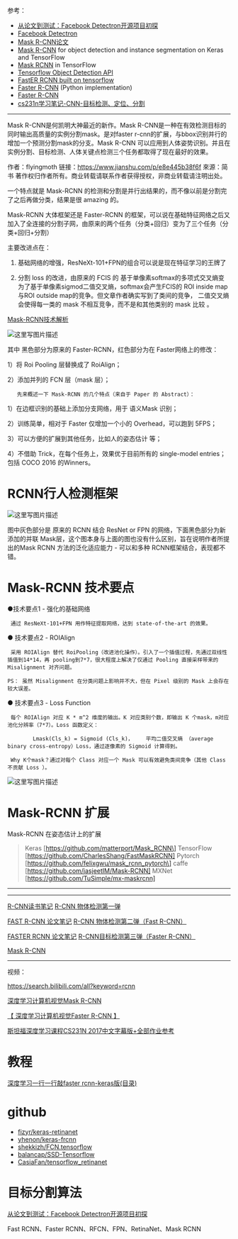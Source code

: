 参考：

- [从论文到测试：Facebook Detectron开源项目初探](https://www.jiqizhixin.com/articles/2018-01-23-7)
- [Facebook Detectron](https://github.com/facebookresearch/Detectron)
- [Mask R-CNN论文](https://arxiv.org/abs/1703.06870)
- [Mask R-CNN](https://github.com/matterport/Mask_RCNN) for object detection and instance segmentation on Keras and TensorFlow
- [Mask RCNN](https://github.com/CharlesShang/FastMaskRCNN) in TensorFlow
- [Tensorflow Object Detection API](https://github.com/tensorflow/models/tree/master/research/object_detection)
- [FastER RCNN built on tensorflow](https://github.com/CharlesShang/TFFRCNN)
- [Faster R-CNN](https://github.com/rbgirshick/py-faster-rcnn) (Python implementation)
- [Faster R-CNN](https://github.com/ShaoqingRen/faster_rcnn)
- [cs231n学习笔记-CNN-目标检测、定位、分割](https://www.jianshu.com/p/cef69c6651a9?utm_campaign=maleskine&utm_content=note&utm_medium=seo_notes&utm_source=recommendation)


----------
Mask R-CNN是何凯明大神最近的新作。Mask R-CNN是一种在有效检测目标的同时输出高质量的实例分割mask。是对faster r-cnn的扩展，与bbox识别并行的增加一个预测分割mask的分支。Mask R-CNN 可以应用到人体姿势识别。并且在实例分割、目标检测、人体关键点检测三个任务都取得了现在最好的效果。

作者：flyingmoth
链接：https://www.jianshu.com/p/e8e445b38f6f
來源：简书
著作权归作者所有。商业转载请联系作者获得授权，非商业转载请注明出处。

一个特点就是 Mask-RCNN 的检测和分割是并行出结果的，而不像以前是分割完了之后再做分类，结果是很 amazing 的。

Mask-RCNN 大体框架还是 Faster-RCNN 的框架，可以说在基础特征网络之后又加入了全连接的分割子网，由原来的两个任务（分类+回归）变为了三个任务（分类+回归+分割）

主要改进点在：

1. 基础网络的增强，ResNeXt-101+FPN的组合可以说是现在特征学习的王牌了

2. 分割 loss 的改进，由原来的 FCIS 的 基于单像素softmax的多项式交叉熵变为了基于单像素sigmod二值交叉熵，softmax会产生FCIS的 ROI inside map与ROI outside map的竞争。但文章作者确实写到了类间的竞争， 二值交叉熵会使得每一类的 mask 不相互竞争，而不是和其他类别的 mask 比较 。


[Mask-RCNN技术解析](http://blog.csdn.net/linolzhang/article/details/71774168)

![这里写图片描述](http://img.blog.csdn.net/20170614225558493)

其中 黑色部分为原来的 Faster-RCNN，红色部分为在 Faster网络上的修改：

1）将 Roi Pooling 层替换成了 RoiAlign；

2）添加并列的 FCN 层（mask 层）；

       先来概述一下 Mask-RCNN 的几个特点（来自于 Paper 的 Abstract）：

1）在边框识别的基础上添加分支网络，用于 语义Mask 识别；

2）训练简单，相对于 Faster 仅增加一个小的 Overhead，可以跑到 5FPS；

3）可以方便的扩展到其他任务，比如人的姿态估计 等；

4）不借助 Trick，在每个任务上，效果优于目前所有的 single-model entries；
	包括 COCO 2016 的Winners。

# RCNN行人检测框架

![这里写图片描述](http://img.blog.csdn.net/20170614225604196)

  图中灰色部分是 原来的 RCNN 结合 ResNet or FPN 的网络，下面黑色部分为新添加的并联 Mask层，这个图本身与上面的图也没有什么区别，旨在说明作者所提出的Mask RCNN 方法的泛化适应能力 - 可以和多种 RCNN框架结合，表现都不错。

# Mask-RCNN 技术要点

●技术要点1 - 强化的基础网络

     通过 ResNeXt-101+FPN 用作特征提取网络，达到 state-of-the-art 的效果。

● 技术要点2 - ROIAlign

     采用 ROIAlign 替代 RoiPooling（改进池化操作）。引入了一个插值过程，先通过双线性插值到14*14，再 pooling到7*7，很大程度上解决了仅通过 Pooling 直接采样带来的 Misalignment 对齐问题。
   
    PS： 虽然 Misalignment 在分类问题上影响并不大，但在 Pixel 级别的 Mask 上会存在较大误差。

● 技术要点3 - Loss Function

     每个 ROIAlign 对应 K * m^2 维度的输出。K 对应类别个数，即输出 K 个mask，m对应 池化分辨率（7*7）。Loss 函数定义：

            Lmask(Cls_k) = Sigmoid (Cls_k)，    平均二值交叉熵 （average binary cross-entropy）Loss，通过逐像素的 Sigmoid 计算得到。

     Why K个mask？通过对每个 Class 对应一个 Mask 可以有效避免类间竞争（其他 Class 不贡献 Loss ）。

![这里写图片描述](http://img.blog.csdn.net/20170614225609072)

# Mask-RCNN 扩展
Mask-RCNN 在姿态估计上的扩展



>Keras [https://github.com/matterport/Mask_RCNN\]
>TensorFlow [https://github.com/CharlesShang/FastMaskRCNN]
>Pytorch [https://github.com/felixgwu/mask_rcnn_pytorch\]
>caffe [https://github.com/jasjeetIM/Mask-RCNN]
>MXNet [https://github.com/TuSimple/mx-maskrcnn]


-------
-------

[R-CNN读书笔记](https://www.jianshu.com/p/9bcbf6d98238)
[R-CNN 物体检测第一弹](https://www.jianshu.com/p/52e6e184b786)

[FAST R-CNN 论文笔记](https://www.jianshu.com/p/7b5486aafac0)
[R-CNN 物体检测第二弹（Fast R-CNN）](https://www.jianshu.com/p/7c35ba55ad61)

[FASTER RCNN 论文笔记](https://www.jianshu.com/p/a684160e99c2)
[R-CNN目标检测第三弹（Faster R-CNN）](https://www.jianshu.com/p/8f78a9350117)

[Mask R-CNN](https://www.jianshu.com/p/e8e445b38f6f)


----------


视频：

https://search.bilibili.com/all?keyword=rcnn

[深度学习计算机视觉Mask R-CNN](https://www.bilibili.com/video/av15949583/?from=search&seid=13375581300820582393)

[【 深度学习计算机视觉Faster R-CNN 】](https://www.bilibili.com/video/av15949356/?from=search&seid=13375581300820582393)

[斯坦福深度学习课程CS231N 2017中文字幕版+全部作业参考](https://www.bilibili.com/video/av17204303/?from=search&seid=14478893974543927880)


# 教程
[深度学习一行一行敲faster rcnn-keras版(目录)](https://zhuanlan.zhihu.com/p/31530023)

# github
- [fizyr/keras-retinanet](https://github.com/fizyr/keras-retinanet)
- [yhenon/keras-frcnn](https://github.com/yhenon/keras-frcnn)
- [shekkizh/FCN.tensorflow](https://github.com/shekkizh/FCN.tensorflow)
- [balancap/SSD-Tensorflow](https://github.com/balancap/SSD-Tensorflow)
- [CasiaFan/tensorflow_retinanet](https://github.com/CasiaFan/tensorflow_retinanet)

# 目标分割算法
[从论文到测试：Facebook Detectron开源项目初探](https://www.jiqizhixin.com/articles/2018-01-23-7)

Fast RCNN、Faster RCNN、RFCN、FPN、RetinaNet、Mask RCNN



